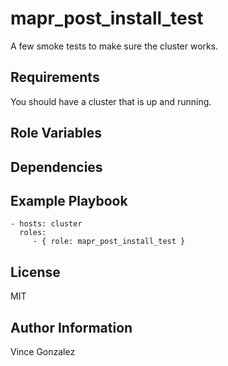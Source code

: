 mapr_post_install_test
=========

A few smoke tests to make sure the cluster works.

Requirements
------------

You should have a cluster that is up and running.

Role Variables
--------------

Dependencies
------------


Example Playbook
----------------

    - hosts: cluster
      roles:
         - { role: mapr_post_install_test }

License
-------

MIT

Author Information
------------------

Vince Gonzalez
